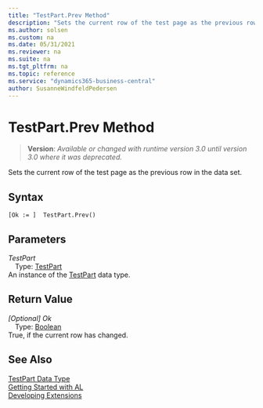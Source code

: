 ```yaml
---
title: "TestPart.Prev Method"
description: "Sets the current row of the test page as the previous row in the data set."
ms.author: solsen
ms.custom: na
ms.date: 05/31/2021
ms.reviewer: na
ms.suite: na
ms.tgt_pltfrm: na
ms.topic: reference
ms.service: "dynamics365-business-central"
author: SusanneWindfeldPedersen
---
```

[//]: # (START>DO_NOT_EDIT)
[//]: # (IMPORTANT:Do not edit any of the content between here and the END>DO_NOT_EDIT.)
[//]: # (Any modifications should be made in the .xml files in the ModernDev repo.)
# TestPart.Prev Method
> **Version**: _Available or changed with runtime version 3.0 until version 3.0 where it was deprecated._

Sets the current row of the test page as the previous row in the data set.


## Syntax
```
[Ok := ]  TestPart.Prev()
```

## Parameters
*TestPart*  
&emsp;Type: [TestPart](testpart-data-type.md)  
An instance of the [TestPart](testpart-data-type.md) data type.  

## Return Value
*[Optional] Ok*  
&emsp;Type: [Boolean](../boolean/boolean-data-type.md)  
True, if the current row has changed.


[//]: # (IMPORTANT: END>DO_NOT_EDIT)
## See Also
[TestPart Data Type](testpart-data-type.md)  
[Getting Started with AL](../../devenv-get-started.md)  
[Developing Extensions](../../devenv-dev-overview.md)